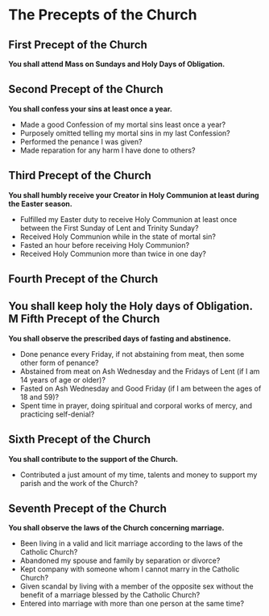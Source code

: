 The Precepts of the Church
=============================================================================

First Precept of the Church
----------------------------------------------------------------------------
**You shall attend Mass on Sundays and Holy Days of Obligation.**

Second Precept of the Church
--------------------------------------------------------------------------
**You shall confess your sins at least once a year.**
* Made a good Confession of my mortal sins least once a year?
* Purposely omitted telling my mortal sins in my last Confession?
* Performed the penance I was given?
* Made reparation for any harm I have done to others?

Third Precept of the Church
----------------------------------------------------------------------------
**You shall humbly receive your Creator in Holy Communion at least during the Easter season.**
* Fulfilled my Easter duty to receive Holy Communion at least once between the First Sunday of Lent and Trinity Sunday?
* Received Holy Communion while in the state of mortal sin?
* Fasted an hour before receiving Holy Communion?
* Received Holy Communion more than twice in one day?

Fourth Precept of the Church
----------------------------------------------------------------------------------
**You shall keep holy the Holy days of Obligation.**
M
Fifth Precept of the Church
-------------------------------------------------------------------------------
**You shall observe the prescribed days of fasting and abstinence.**
* Done penance every Friday, if not abstaining from meat, then some other form of penance?
* Abstained from meat on Ash Wednesday and the Fridays of Lent (if I am 14 years of age or older)?
* Fasted on Ash Wednesday and Good Friday (if I am between the ages of 18 and 59)?
* Spent time in prayer, doing spiritual and corporal works of mercy, and practicing self-denial?

Sixth Precept of the Church
---------------------------------------------------------------------------
**You shall contribute to the support of the Church.**
* Contributed a just amount of my time, talents and money to support my parish and the work of the Church?

Seventh Precept of the Church
-------------------------------------------------------------------------------
**You shall observe the laws of the Church concerning marriage.**
* Been living in a valid and licit marriage according to the laws of the Catholic Church?
* Abandoned my spouse and family by separation or divorce?
* Kept company with someone whom I cannot marry in the Catholic Church?
* Given scandal by living with a member of the opposite sex without the benefit of a marriage blessed by the Catholic Church?
* Entered into marriage with more than one person at the same time?
